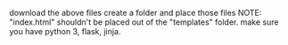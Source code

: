 download the above files 
create a folder and place those files 
NOTE: "index.html" shouldn't be placed out of the "templates" folder.
make sure you have python 3, flask, jinja.
